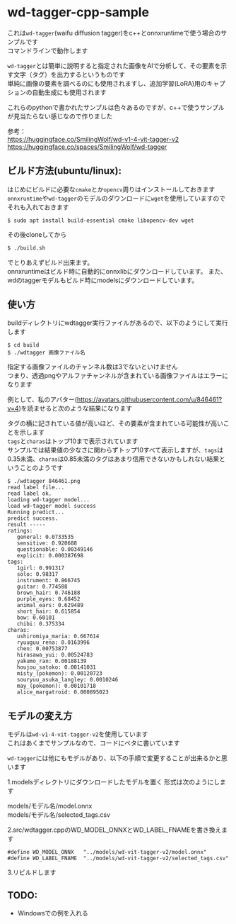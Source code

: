 # wd-tagger-cpp-sample
  
これは`wd-tagger`(waifu diffusion tagger)をc++とonnxruntimeで使う場合のサンプルです  
コマンドラインで動作します  
  
`wd-tagger`とは簡単に説明すると指定された画像をAIで分析して、その要素を示す文字（タグ）を出力するというものです  
単純に画像の要素を調べるのにも使用されますし、追加学習(LoRA)用のキャプションの自動生成にも使用されます  
  
これらのpythonで書かれたサンプルは色々あるのですが、c++で使うサンプルが見当たらない感じなので作りました  

参考：  
https://huggingface.co/SmilingWolf/wd-v1-4-vit-tagger-v2
https://huggingface.co/spaces/SmilingWolf/wd-tagger


## ビルド方法(ubuntu/linux):

はじめにビルドに必要な`cmake`とか`opencv`周りはインストールしておきます
`onnxruntime`や`wd-tagger`のモデルのダウンロードに`wget`を使用していますのでそれも入れておきます
```
$ sudo apt install build-essential cmake libopencv-dev wget
```

その後cloneしてから  
```bash
$ ./build.sh
```
でとりあえずビルド出来ます。  
onnxruntimeはビルド時に自動的にonnxlibにダウンロードしています。
また、wdのtaggerモデルもビルド時にmodelsにダウンロードしています。

## 使い方

buildディレクトリにwdtagger実行ファイルがあるので、以下のようにして実行します
```
$ cd build
$ ./wdtagger 画像ファイル名
```
指定する画像ファイルのチャンネル数は3でないといけません  
つまり、透過pngやアルファチャンネルが含まれている画像ファイルはエラーになります  

例として、私のアバター(https://avatars.githubusercontent.com/u/846461?v=4)を読ませると次のような結果になります  
  
タグの横に記されている値が高いほど、その要素が含まれている可能性が高いことを示します  
`tags`と`charas`はトップ10まで表示されています  
サンプルでは結果値の少なさに関わらずトップ10すべて表示しますが、`tags`は0.35未満、`charas`は0.85未満のタグはあまり信用できないかもしれない結果ということのようです
  
```
$ ./wdtagger 846461.png 
read label file...
read label ok.
loading wd-tagger model... 
load wd-tagger model success
Running predict...
predict success.
result -----  
ratings: 
   general: 0.0733535
   sensitive: 0.920688
   questionable: 0.00349146
   explicit: 0.000387698
tags: 
   1girl: 0.991317
   solo: 0.98317
   instrument: 0.866745
   guitar: 0.774588
   brown_hair: 0.746188
   purple_eyes: 0.68452
   animal_ears: 0.629489
   short_hair: 0.615854
   bow: 0.60101
   chibi: 0.375334
charas: 
   ushiromiya_maria: 0.667614
   ryuuguu_rena: 0.0163996
   chen: 0.00753877
   hirasawa_yui: 0.00524783
   yakumo_ran: 0.00188139
   houjou_satoko: 0.00141031
   misty_(pokemon): 0.00120723
   souryuu_asuka_langley: 0.0010246
   may_(pokemon): 0.00101718
   alice_margatroid: 0.000895023
```


## モデルの変え方

モデルは`wd-v1-4-vit-tagger-v2`を使用しています  
これはあくまでサンプルなので、コードにベタに書いています  
  
`wd-tagger`には他にもモデルがあり、以下の手順で変更することが出来るかと思います  
  
1.modelsディレクトリにダウンロードしたモデルを置く
形式は次のようにします  
  
models/モデル名/model.onnx  
models/モデル名/selected_tags.csv  
  
2.src/wdtagger.cppのWD_MODEL_ONNXとWD_LABEL_FNAMEを書き換えます
```
#define WD_MODEL_ONNX	"../models/wd-vit-tagger-v2/model.onnx"
#define WD_LABEL_FNAME	"../models/wd-vit-tagger-v2/selected_tags.csv"
```
3.リビルドします


## TODO:
- Windowsでの例を入れる